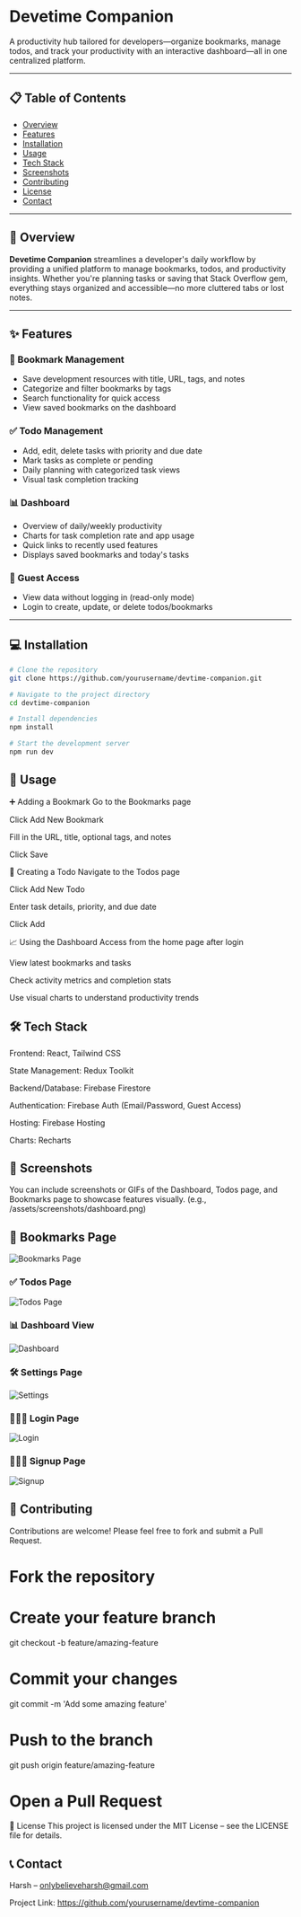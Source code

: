 # Devetime Companion

A productivity hub tailored for developers—organize bookmarks, manage todos, and track your productivity with an interactive dashboard—all in one centralized platform.

---

## 📋 Table of Contents

- [Overview](#-overview)  
- [Features](#-features)  
- [Installation](#-installation)  
- [Usage](#-usage)  
- [Tech Stack](#-tech-stack)  
- [Screenshots](#-screenshots)  
- [Contributing](#-contributing)  
- [License](#-license)  
- [Contact](#-contact)  

---

## 🔭 Overview

**Devetime Companion** streamlines a developer's daily workflow by providing a unified platform to manage bookmarks, todos, and productivity insights. Whether you're planning tasks or saving that Stack Overflow gem, everything stays organized and accessible—no more cluttered tabs or lost notes.

---

## ✨ Features

### 🔖 Bookmark Management

- Save development resources with title, URL, tags, and notes  
- Categorize and filter bookmarks by tags  
- Search functionality for quick access  
- View saved bookmarks on the dashboard  

### ✅ Todo Management

- Add, edit, delete tasks with priority and due date  
- Mark tasks as complete or pending  
- Daily planning with categorized task views  
- Visual task completion tracking  

### 📊 Dashboard

- Overview of daily/weekly productivity  
- Charts for task completion rate and app usage  
- Quick links to recently used features  
- Displays saved bookmarks and today's tasks  

### 🧭 Guest Access

- View data without logging in (read-only mode)  
- Login to create, update, or delete todos/bookmarks  

---

## 💻 Installation

```bash
# Clone the repository
git clone https://github.com/yourusername/devtime-companion.git

# Navigate to the project directory
cd devtime-companion

# Install dependencies
npm install

# Start the development server
npm run dev
```

## 🚀 Usage
➕ Adding a Bookmark
Go to the Bookmarks page

Click Add New Bookmark

Fill in the URL, title, optional tags, and notes

Click Save

📝 Creating a Todo
Navigate to the Todos page

Click Add New Todo

Enter task details, priority, and due date

Click Add

📈 Using the Dashboard
Access from the home page after login

View latest bookmarks and tasks

Check activity metrics and completion stats

Use visual charts to understand productivity trends

## 🛠️ Tech Stack
Frontend: React, Tailwind CSS

State Management: Redux Toolkit

Backend/Database: Firebase Firestore

Authentication: Firebase Auth (Email/Password, Guest Access)

Hosting: Firebase Hosting

Charts: Recharts

## 📸 Screenshots
You can include screenshots or GIFs of the Dashboard, Todos page, and Bookmarks page to showcase features visually.
(e.g., /assets/screenshots/dashboard.png)

##  🔗 Bookmarks Page 
![Bookmarks Page](public/ScreenShots/Devmate-BookmarkPage.png)

### ✅ Todos Page
![Todos Page](public/ScreenShots/Devmate-TasksPage.png)

### 📊 Dashboard View
![Dashboard](public/ScreenShots/Devmate-Dashboard.png)

### 🛠️ Settings Page 
![Settings](public/ScreenShots/Devmate-SettingsPage.png)

### 👩🏻‍🎤 Login Page
![Login](public/ScreenShots/Devmate-LoginPage.png)

### 👩🏻‍🎤 Signup Page
![Signup](public/ScreenShots/Devmate-SignupPage.png)

## 👥 Contributing
Contributions are welcome! Please feel free to fork and submit a Pull Request.


# Fork the repository
# Create your feature branch
git checkout -b feature/amazing-feature

# Commit your changes
git commit -m 'Add some amazing feature'

# Push to the branch
git push origin feature/amazing-feature

# Open a Pull Request
📄 License
This project is licensed under the MIT License – see the LICENSE file for details.

## 📞 Contact
Harsh – onlybelieveharsh@gmail.com

Project Link: https://github.com/yourusername/devtime-companion